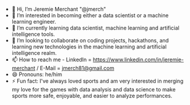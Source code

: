 - 👋 Hi, I’m Jeremie Merchant "@jmerch"
- 👀 I’m interested in becoming either a data scientist or a machine learning engineer.
- 🌱 I’m currently learning data scientist, machine learning and artificial intelligence tools.
- 💞️ I’m looking to collaborate on coding projects, hackathons, and learning new technologies in the machine learning and artificial intelligence realm.
- 📫 How to reach me - LinkedIn = https://www.linkedin.com/in/jeremie-merchant / E-Mail = jmerch81@gmail.com 
- 😄 Pronouns: he/him
- ⚡ Fun fact: I've always loved sports and am very interested in merging my love for the games with data analysis and data science to make sports more safe, enjoyable, and easier to analyze performances.

<!---
jmerch81/jmerch81 is a ✨ special ✨ repository because its `README.md` (this file) appears on your GitHub profile.
You can click the Preview link to take a look at your changes.
--->
